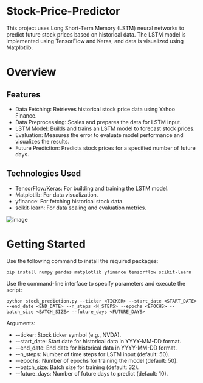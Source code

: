 # Stock-Price-Predictor

This project uses Long Short-Term Memory (LSTM) neural networks to predict future stock prices based on historical data. The LSTM model is implemented using TensorFlow and Keras, and data is visualized using Matplotlib.

# Overview #

## Features 
* Data Fetching: Retrieves historical stock price data using Yahoo Finance.
* Data Preprocessing: Scales and prepares the data for LSTM input.
* LSTM Model: Builds and trains an LSTM model to forecast stock prices.
* Evaluation: Measures the error to evaluate model performance and visualizes the results.
* Future Prediction: Predicts stock prices for a specified number of future days.

## Technologies Used
* TensorFlow/Keras: For building and training the LSTM model.
* Matplotlib: For data visualization.
* yfinance: For fetching historical stock data.
* scikit-learn: For data scaling and evaluation metrics.

![image](https://github.com/user-attachments/assets/166aee21-c1fb-46a5-b0a0-7b495b0af893)

# Getting Started

Use the following command to install the required packages:
```
pip install numpy pandas matplotlib yfinance tensorflow scikit-learn
```
Use the command-line interface to specify parameters and execute the script:
```
python stock_prediction.py --ticker <TICKER> --start_date <START_DATE> --end_date <END_DATE> --n_steps <N_STEPS> --epochs <EPOCHS> --batch_size <BATCH_SIZE> --future_days <FUTURE_DAYS>
```
Arguments:
* --ticker: Stock ticker symbol (e.g., NVDA).
* --start_date: Start date for historical data in YYYY-MM-DD format.
* --end_date: End date for historical data in YYYY-MM-DD format.
* --n_steps: Number of time steps for LSTM input (default: 50).
* --epochs: Number of epochs for training the model (default: 50).
* --batch_size: Batch size for training (default: 32).
* --future_days: Number of future days to predict (default: 10).
